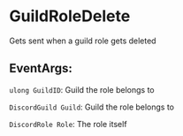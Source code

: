 GuildRoleDelete
===============
Gets sent when a guild role gets deleted

## EventArgs:
`ulong GuildID`: Guild the role belongs to

`DiscordGuild Guild`: Guild the role belongs to

`DiscordRole Role`: The role itself
